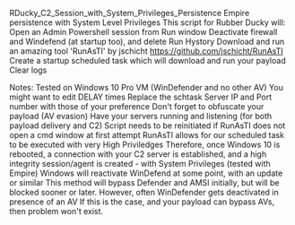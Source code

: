 RDucky_C2_Session_with_System_Privileges_Persistence
Empire persistence with System Level Privileges 
This script for Rubber Ducky will:
Open an Admin Powershell session from Run window
Deactivate firewall and Windefend (at startup too), and delete Run Hystory
Download and run an amazing tool 'RunAsTI' by jschicht https://github.com/jschicht/RunAsTI
Create a startup scheduled task which will download and run your payload
Clear logs

Notes:
Tested on Windows 10 Pro VM (WinDefender and no other AV)
You might want to edit DELAY times
Replace the schtask Server IP and Port number with those of your preference
Don't forget to obfuscate your payload (AV evasion)
Have your servers running and listening (for both payload delivery and C2)
Script needs to be reinitiated if RunAsTI does not open a cmd window at first attempt
RunAsTI allows for our scheduled task to be executed with very High Priviledges
Therefore, once Windows 10 is rebooted, a connection with your C2 server is established,
and a high integrity session/agent is created - with System Privileges (tested with Empire)
Windows will reactivate WinDefend at some point, with an update or similar
This method will bypass Defender and AMSI initially, but will be blocked sooner or later.
However, often WinDefender gets deactivated in presence of an AV
If this is the case, and your payload can bypass AVs, then problem won't exist.
